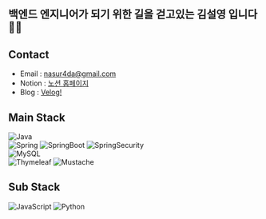 ## 백엔드 엔지니어가 되기 위한 길을 걷고있는 김설영 입니다 🙇‍♂️

## Contact 
- Email : nasur4da@gmail.com
- Notion : [노션 홈페이지](https://robust-price-530.notion.site/7927298209a14c7c819bb1f545ae8fd1)
- Blog : [Velog!](https://velog.io/@kimsy8979)

## Main Stack
![Java](https://img.shields.io/badge/Java-007396?style=flat-square&logo=Java&logoColor=white)
<br>
![Spring](https://img.shields.io/badge/Spring-6DB33F?style=flat-square&logo=Spring&logoColor=white)
![SpringBoot](https://img.shields.io/badge/SpringBoot-6DB33F?style=flat-square&logo=SpringBoot&logoColor=white)
![SpringSecurity](https://img.shields.io/badge/SpringSecurity-6DB33F?style=flat-square&logo=SpringSecurity&logoColor=white)
<br>
![MySQL](https://img.shields.io/badge/MySQL-4479A1?style=flat-square&logo=MySQL&logoColor=white)
<br>
![Thymeleaf](https://img.shields.io/badge/Thymeleaf-005F0F?style=flat-square&logo=Thymeleaf&logoColor=white)
![Mustache](https://img.shields.io/badge/Mustache-FF9E0F?style=flat-square&logo=Mustache&logoColor=white)

## Sub Stack
![JavaScript](https://img.shields.io/badge/JavaScript-F7DF1E?style=flat-square&logo=JavaScript&logoColor=white)
![Python](https://img.shields.io/badge/Python-3776AB?style=flat-square&logo=Python&logoColor=white)
